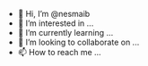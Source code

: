 - 👋 Hi, I’m @nesmaib
- 👀 I’m interested in ...
- 🌱 I’m currently learning ...
- 💞️ I’m looking to collaborate on ...
- 📫 How to reach me ...

<!---
nesmaib/nesmaib is a ✨ special ✨ repository because its `README.md` (this file) appears on your GitHub profile.
You can click the Preview link to take a look at your changes.
--->
